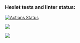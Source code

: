 ### Hexlet tests and linter status:
[![Actions Status](https://github.com/hamsterTears/frontend-project-44/workflows/hexlet-check/badge.svg)](https://github.com/hamsterTears/frontend-project-44/actions)

<a href="https://codeclimate.com/github/hamsterTears/frontend-project-44/maintainability"><img src="https://api.codeclimate.com/v1/badges/c5aae52b2f3f989245e0/maintainability" /></a>

<a href="https://codeclimate.com/github/hamsterTears/frontend-project-44/test_coverage"><img src="https://api.codeclimate.com/v1/badges/c5aae52b2f3f989245e0/test_coverage" /></a>
